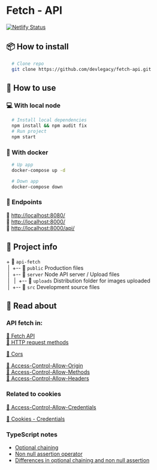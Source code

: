 # Fetch - API 

[![Netlify Status](https://api.netlify.com/api/v1/badges/229100bd-06d6-4223-bd26-7069772d4837/deploy-status)](https://app.netlify.com/sites/jsfetchapi/deploys)

## :package: How to install

```sh
  # Clone repo
  git clone https://github.com/devlegacy/fetch-api.git
```

## :rocket: How to use

### :computer: With local node

```sh
  # Install local dependencies
  npm install && npm audit fix
  # Run project
  npm start
```

### :whale2: With docker

```sh
  # Up app
  docker-compose up -d
```

```sh
  # Down app
  docker-compose down
```

### :link: Endpoints

:link: [http://localhost:8080/](http://localhost:8080/)  
:link: [http://localhost:8000/](http://localhost:8000/)  
:link: [http://localhost:8000/api/](http://localhost:8000/api/)  

## :file_folder: Project info

+&nbsp;:open_file_folder: `api-fetch`  
&nbsp;|&nbsp;&nbsp;+-- :open_file_folder: `public` Production files  
&nbsp;|&nbsp;&nbsp;+-- :open_file_folder: `server` Node API server / Upload files  
&nbsp;|&nbsp;&nbsp;&nbsp;|&nbsp;&nbsp;+-- :open_file_folder: `uploads` Distribution folder for images uploaded  
&nbsp;|&nbsp;&nbsp;+-- :open_file_folder: `src` Development source files  

## :book: Read about 

### API fetch in:

[:link: Fetch API](https://fetch.spec.whatwg.org/#fetch-api)  
[:link: HTTP request methods](https://developer.mozilla.org/es/docs/Web/HTTP/Methods)  


[:link: Cors](https://developer.mozilla.org/en-US/docs/Web/HTTP/CORS)  

[:link: Access-Control-Allow-Origin](http://developer.mozilla.org/es/docs/Web/HTTP/Headers/Access-Control-Allow-Origin)  
[:link: Access-Control-Allow-Methods](https://developer.mozilla.org/es/docs/Web/HTTP/Headers/Access-Control-Allow-Methods)  
[:link: Access-Control-Allow-Headers](https://developer.cdn.mozilla.net/en-US/docs/Web/HTTP/Headers/Access-Control-Allow-Headers)  

### Related to cookies

[:link: Access-Control-Allow-Credentials](https://developer.mozilla.org/es/docs/Web/HTTP/Headers/Access-Control-Allow-Credentials)  

[:link: Cookies - Credentials](https://developer.mozilla.org/en-US/docs/Web/API/Request/credentials)  

### TypeScript notes

- [Optional chaining](https://www.typescriptlang.org/docs/handbook/release-notes/typescript-3-7.html#optional-chaining)
- [Non null assertion operator](https://www.typescriptlang.org/docs/handbook/release-notes/typescript-2-0.html#non-null-assertion-operator)
- [Differences in optional chaining and non null assertion](https://www.typescriptlang.org/docs/handbook/release-notes/typescript-3-9.html#parsing-differences-in-optional-chaining-and-non-null-assertions)

